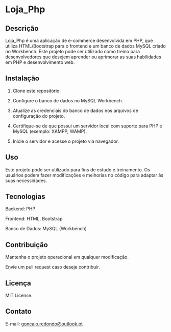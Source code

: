 # Loja_Php

## Descrição
Loja_Php é uma aplicação de e-commerce desenvolvida em PHP, que utiliza HTML/Bootstrap para o frontend e um banco de dados MySQL criado no Workbench. Este projeto pode ser utilizado como treino para desenvolvedores que desejem aprender ou aprimorar as suas habilidades em PHP e desenvolvimento web.

## Instalação
1. Clone este repositório:
   
2. Configure o banco de dados no MySQL Workbench.

3. Atualize as credenciais do banco de dados nos arquivos de configuração do projeto.

4. Certifique-se de que possui um servidor local com suporte para PHP e MySQL (exemplo: XAMPP, WAMP).

5. Inicie o servidor e acesse o projeto via navegador.

## Uso
Este projeto pode ser utilizado para fins de estudo e treinamento. Os usuários podem fazer modificações e melhorias no código para adaptar às suas necessidades.

## Tecnologias
Backend: PHP

Frontend: HTML, Bootstrap

Banco de Dados: MySQL (Workbench)

## Contribuição
Mantenha o projeto operacional em qualquer modificação.

Envie um pull request caso deseje contribuir.

## Licença
MIT License.

## Contato
E-mail: goncalo.redondo@outlook.pt
